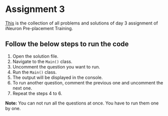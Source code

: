 # Assignment 3

[This](./src/Main.java) is the collection of all problems and solutions of day 3 assignment of iNeuron Pre-placement Training.

## Follow the below steps to run the code

1. Open the solution file.
2. Navigate to the `Main()` class.
3. Uncomment the question you want to run.
4. Run the `Main()` class.
5. The output will be displayed in the console.
6. To run another question, comment the previous one and uncomment the next one.
7. Repeat the steps 4 to 6.
   
**Note:** You can not run all the questions at once. You have to run them one by one.